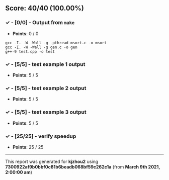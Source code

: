 


## Score: 40/40 (100.00%)


### ✓ - [0/0] - Output from `make`

- **Points**: 0 / 0


```
gcc -I. -W -Wall -g -pthread msort.c -o msort
gcc -I. -W -Wall -g gen.c -o gen
g++-9 test.cpp -o test

```


### ✓ - [5/5] - test example 1 output

- **Points**: 5 / 5





### ✓ - [5/5] - test example 2 output

- **Points**: 5 / 5





### ✓ - [5/5] - test example 3 output

- **Points**: 5 / 5





### ✓ - [25/25] - verify speedup

- **Points**: 25 / 25





---

This report was generated for **kjzhou2** using **7300922af9b0bbf0c81b6beadb068bf59c262c1a** (from **March 9th 2021, 2:00:00 am**)
